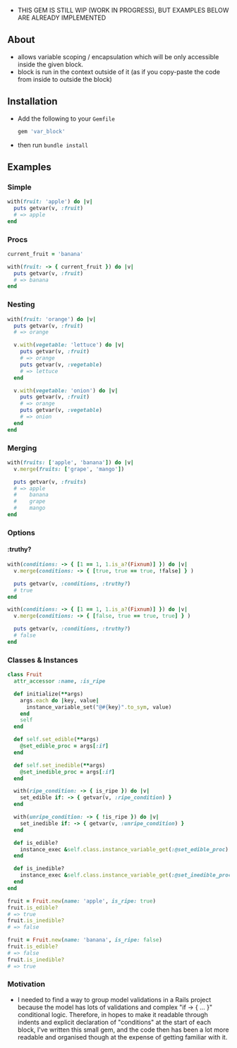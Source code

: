 * THIS GEM IS STILL WIP (WORK IN PROGRESS), BUT EXAMPLES BELOW ARE ALREADY IMPLEMENTED

## About

* allows variable scoping / encapsulation which will be only accessible inside the given block.
* block is run in the context outside of it (as if you copy-paste the code from inside to outside the block)

## Installation
* Add the following to your `Gemfile`
  ```ruby
  gem 'var_block'
  ```
* then run `bundle install`

## Examples

### Simple
```ruby
with(fruit: 'apple') do |v|
  puts getvar(v, :fruit)
  # => apple
end
```

### Procs
```ruby
current_fruit = 'banana'

with(fruit: -> { current_fruit }) do |v|
  puts getvar(v, :fruit)
  # => banana
end
```

### Nesting
```ruby
with(fruit: 'orange') do |v|
  puts getvar(v, :fruit)
  # => orange

  v.with(vegetable: 'lettuce') do |v|
    puts getvar(v, :fruit)
    # => orange
    puts getvar(v, :vegetable)
    # => lettuce
  end

  v.with(vegetable: 'onion') do |v|
    puts getvar(v, :fruit)
    # => orange
    puts getvar(v, :vegetable)
    # => onion
  end
end
```

### Merging
```ruby
with(fruits: ['apple', 'banana']) do |v|
  v.merge(fruits: ['grape', 'mango'])

  puts getvar(v, :fruits)
  # => apple
  #    banana
  #    grape
  #    mango
end
```

### Options
#### :truthy?
```ruby
with(conditions: -> { [1 == 1, 1.is_a?(Fixnum)] }) do |v|
  v.merge(conditions: -> { [true, true == true, !false] } )

  puts getvar(v, :conditions, :truthy?)
  # true
end

with(conditions: -> { [1 == 1, 1.is_a?(Fixnum)] }) do |v|
  v.merge(conditions: -> { [false, true == true, true] } )

  puts getvar(v, :conditions, :truthy?)
  # false
end
```

### Classes & Instances
```ruby
class Fruit
  attr_accessor :name, :is_ripe

  def initialize(**args)
    args.each do |key, value|
      instance_variable_set("@#{key}".to_sym, value)
    end
    self
  end

  def self.set_edible(**args)
    @set_edible_proc = args[:if]
  end

  def self.set_inedible(**args)
    @set_inedible_proc = args[:if]
  end

  with(ripe_condition: -> { is_ripe }) do |v|
    set_edible if: -> { getvar(v, :ripe_condition) } 
  end

  with(unripe_condition: -> { !is_ripe }) do |v|
    set_inedible if: -> { getvar(v, :unripe_condition) }
  end

  def is_edible?
    instance_exec &self.class.instance_variable_get(:@set_edible_proc)
  end

  def is_inedible?
    instance_exec &self.class.instance_variable_get(:@set_inedible_proc)
  end
end

fruit = Fruit.new(name: 'apple', is_ripe: true)
fruit.is_edible?
# => true
fruit.is_inedible?
# => false

fruit = Fruit.new(name: 'banana', is_ripe: false)
fruit.is_edible?
# => false
fruit.is_inedible?
# => true
```

### Motivation
* I needed to find a way to group model validations in a Rails project because the model has lots of validations and complex "if -> { ... }" conditional logic. Therefore, in hopes to make it readable through indents and explicit declaration of "conditions" at the start of each block, I've written this small gem, and the code then has been a lot more readable and organised though at the expense of getting familiar with it.